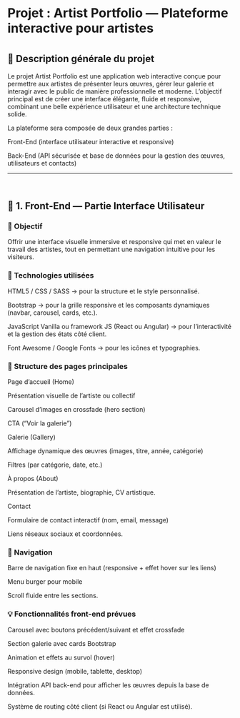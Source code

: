 <h1>Projet : Artist Portfolio — Plateforme interactive pour artistes<h1>
<h2>📝 Description générale du projet </h2>

Le projet Artist Portfolio est une application web interactive conçue pour permettre aux artistes de présenter leurs œuvres, gérer leur galerie et interagir avec le public de manière professionnelle et moderne.
L’objectif principal est de créer une interface élégante, fluide et responsive, combinant une belle expérience utilisateur et une architecture technique solide.

La plateforme sera composée de deux grandes parties :

Front-End (interface utilisateur interactive et responsive)

Back-End (API sécurisée et base de données pour la gestion des œuvres, utilisateurs et contacts)

<hr>
<br>
<h2>🎨 1. Front-End — Partie Interface Utilisateur</h2>
<h3>🎯 Objectif</h3>

Offrir une interface visuelle immersive et responsive qui met en valeur le travail des artistes, tout en permettant une navigation intuitive pour les visiteurs.

<h3>🧰 Technologies utilisées</h3>

HTML5 / CSS / SASS → pour la structure et le style personnalisé.

Bootstrap → pour la grille responsive et les composants dynamiques (navbar, carousel, cards, etc.).

JavaScript Vanilla ou framework JS (React ou Angular) → pour l’interactivité et la gestion des états côté client.

Font Awesome / Google Fonts → pour les icônes et typographies.

<h3>📐 Structure des pages principales</h3>

Page d’accueil (Home)

Présentation visuelle de l’artiste ou collectif

Carousel d’images en crossfade (hero section)

CTA (“Voir la galerie”)

Galerie (Gallery)

Affichage dynamique des œuvres (images, titre, année, catégorie)

Filtres (par catégorie, date, etc.)

À propos (About)

Présentation de l’artiste, biographie, CV artistique.

Contact

Formulaire de contact interactif (nom, email, message)

Liens réseaux sociaux et coordonnées.


<h3>🧭 Navigation</h3>

Barre de navigation fixe en haut (responsive + effet hover sur les liens)

Menu burger pour mobile

Scroll fluide entre les sections.


<h3>💡 Fonctionnalités front-end prévues</h3>

Carousel avec boutons précédent/suivant et effet crossfade

Section galerie avec cards Bootstrap

Animation et effets au survol (hover)

Responsive design (mobile, tablette, desktop)

Intégration API back-end pour afficher les œuvres depuis la base de données.

Système de routing côté client (si React ou Angular est utilisé).





